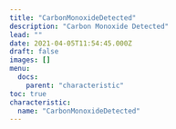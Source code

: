 ```yaml
---
title: "CarbonMonoxideDetected"
description: "Carbon Monoxide Detected"
lead: ""
date: 2021-04-05T11:54:45.000Z
draft: false
images: []
menu:
  docs:
    parent: "characteristic"
toc: true
characteristic:
  name: "CarbonMonoxideDetected"
---
```

